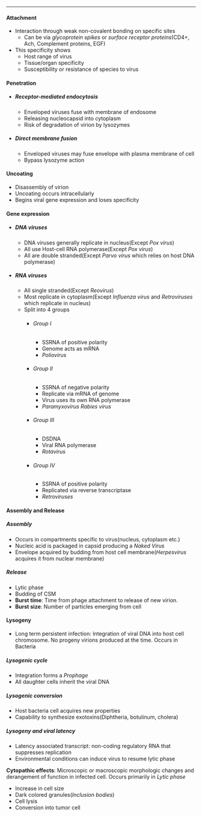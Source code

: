 ___
#### Attachment
- Interaction through weak non-covalent bonding on specific sites
	- Can be via *glycoprotein spikes* or *surface receptor proteins*(CD4+, Ach, Complement proteins, EGF)
- This specificity shows
	- Host range of virus
	- Tissue/organ specificity
	- Susceptibility or resistance of species to virus
#### Penetration
- ##### Receptor-mediated endocytosis
	- Enveloped viruses fuse with membrane of endosome
	- Releasing nucleocapsid into cytoplasm
	- Risk of degradation of virion by lysozymes
- ##### Direct membrane fusion
	- Enveloped viruses may fuse envelope with plasma membrane of cell
	- Bypass lysozyme action
#### Uncoating
- Disassembly of virion
- Uncoating occurs intracellularly
- Begins viral gene expression and loses specificity

#### Gene expression
- ##### DNA viruses
	- DNA viruses generally replicate in nucleus(Except *Pox virus*)
	- All use Host-cell RNA polymerase(Except *Pox virus*)
	- All are double stranded(Except *Parvo virus* which relies on host DNA polymerase)
- ##### RNA viruses
	- All single stranded(Except *Reovirus*)
	- Most replicate in cytoplasm(Except *Influenza virus* and *Retroviruses* which replicate in nucleus)
	- Split into 4 groups
		- ###### Group I
			- SSRNA of positive polarity
			- Genome acts as mRNA
			- *Poliovirus*
		- ###### Group II
			- SSRNA of negative polarity
			- Replicate via mRNA of genome
			- Virus uses its own RNA polymerase
			- *Paramyxovirus* *Rabies virus*
		- ###### Group III
			- DSDNA
			- Viral RNA polymerase
			- *Rotavirus*
		- ###### Group IV
			- SSRNA of positive polarity
			- Replicated via reverse transcriptase
			- *Retroviruses*

#### Assembly and Release
##### Assembly
- Occurs in compartments specific to virus(nucleus, cytoplasm etc.)
- Nucleic acid is packaged in capsid producing a *Naked Virus*
- Envelope acquired by budding from host cell membrane(*Herpesvirus* acquires it from nuclear membrane)
##### Release
- Lytic phase
- Budding of CSM
- **Burst time**: Time from phage attachment to release of new virion.
- **Burst size**: Number of particles emerging from cell
#### Lysogeny
- Long term persistent infection: Integration of viral DNA into host cell chromosome. No progeny virions produced at the time. Occurs in Bacteria
##### Lysogenic cycle
- Integration forms a *Prophage*
- All daughter cells inherit the viral DNA
##### Lysogenic conversion
- Host bacteria cell acquires new properties
- Capability to synthesize exotoxins(Diphtheria, botulinum, cholera)
##### Lysogeny and viral latency
- Latency associated transcript: non-coding regulatory RNA that suppresses replication
- Environmental conditions can induce virus to resume lytic phase

**Cytopathic effects**: Microscopic or macroscopic morphologic changes and derangement of function in infected cell. Occurs primarily in *Lytic phase*
- Increase in cell size
- Dark colored granules(*Inclusion bodies*)
- Cell lysis
- Conversion into tumor cell